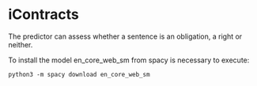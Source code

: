 # iContracts
The predictor can assess whether a sentence is an obligation, a right or neither. 

To install the model en_core_web_sm from spacy is necessary to execute:

```
python3 -m spacy download en_core_web_sm
```